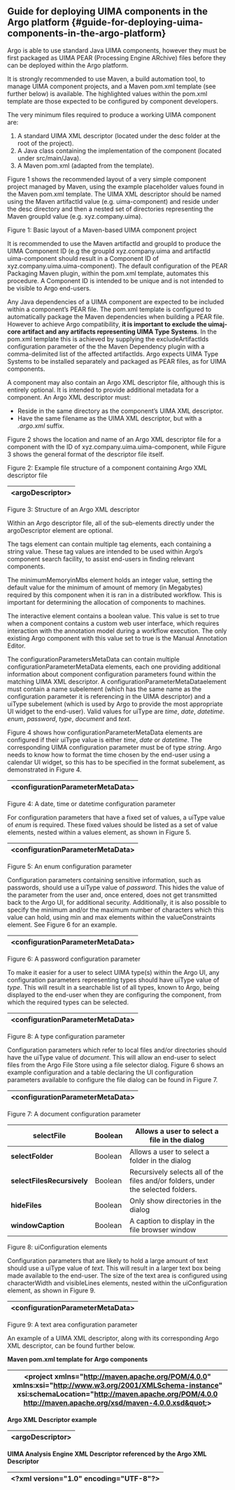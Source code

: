 ## Guide for deploying UIMA components in the Argo platform {#guide-for-deploying-uima-components-in-the-argo-platform}

Argo is able to use standard Java UIMA components, however they must be first packaged as UIMA PEAR (Processing Engine ARchive) files before they can be deployed within the Argo platform.

It is strongly recommended to use Maven, a build automation tool, to manage UIMA component projects, and a Maven pom.xml template (see further below) is available. The highlighted values within the pom.xml template are those expected to be configured by component developers.

The very minimum files required to produce a working UIMA component are:

1.  A standard UIMA XML descriptor (located under the desc folder at the root of the project).
2.  A Java class containing the implementation of the component (located under src/main/Java).
3.  A Maven pom.xml (adapted from the template).

Figure 1 shows the recommended layout of a very simple component project managed by Maven, using the example placeholder values found in the Maven pom.xml template. The UIMA XML descriptor should be named using the Maven artifactId value (e.g. uima-component) and reside under the desc directory and then a nested set of directories representing the Maven groupId value (e.g. xyz.company.uima).

Figure 1: Basic layout of a Maven-based UIMA component project

It is recommended to use the Maven artifactId and groupId to produce the UIMA Component ID (e.g the groupId xyz.company.uima and artifactId uima-component should result in a Component ID of xyz.company.uima.uima-component). The default configuration of the PEAR Packaging Maven plugin, within the pom.xml template, automates this procedure. A Component ID is intended to be unique and is not intended to be visible to Argo end-users.

Any Java dependencies of a UIMA component are expected to be included within a component’s PEAR file. The pom.xml template is configured to automatically package the Maven dependencies when building a PEAR file. However to achieve Argo compatibility, **it is important to exclude the uimaj-core artifact and any artifacts representing UIMA Type Systems**. In the pom.xml template this is achieved by supplying the excludeArtifactIds configuration parameter of the the Maven Dependency plugin with a comma-delimited list of the affected artifactIds. Argo expects UIMA Type Systems to be installed separately and packaged as PEAR files, as for UIMA components.

A component may also contain an Argo XML descriptor file, although this is entirely optional. It is intended to provide additional metadata for a component. An Argo XML descriptor must:

*   Reside in the same directory as the component’s UIMA XML descriptor.
*   Have the same filename as the UIMA XML descriptor, but with a _.argo.xml_ suffix.

Figure 2 shows the location and name of an Argo XML descriptor file for a component with the ID of xyz.company.uima.uima-component, while Figure 3 shows the general format of the descriptor file itself.

Figure 2: Example file structure of a component containing Argo XML descriptor file

| &lt;argoDescriptor&gt; |
| --- |

Figure 3: Structure of an Argo XML descriptor

Within an Argo descriptor file, all of the sub-elements directly under the argoDescriptor element are optional.

The tags element can contain multiple tag elements, each containing a string value. These tag values are intended to be used within Argo’s component search facility, to assist end-users in finding relevant components.

The minimumMemoryinMbs element holds an integer value, setting the default value for the minimum of amount of memory (in Megabytes) required by this component when it is ran in a distributed workflow. This is important for determining the allocation of components to machines.

The interactive element contains a boolean value. This value is set to true when a component contains a custom web user interface, which requires interaction with the annotation model during a workflow execution. The only existing Argo component with this value set to true is the Manual Annotation Editor.

The configurationParametersMetaData can contain multiple configurationParameterMetaData elements, each one providing additional information about component configuration parameters found within the matching UIMA XML descriptor. A configurationParameterMetaDataelement must contain a name subelement (which has the same name as the configuration parameter it is referencing in the UIMA descriptor) and a uiType subelement (which is used by Argo to provide the most appropriate UI widget to the end-user). Valid values for uiType are _time_, _date_, _datetime_. _enum_, _password_, _type_, _document_ and _text_.

Figure 4 shows how configurationParameterMetaData elements are configured if their uiType value is either _time_, _date_ or _datetime_. The corresponding UIMA configuration parameter must be of type _string_. Argo needs to know how to format the time chosen by the end-user using a calendar UI widget, so this has to be specified in the format subelement, as demonstrated in Figure 4.

| &lt;configurationParameterMetaData&gt; |
| --- |

Figure 4: A date, time or datetime configuration parameter

For configuration parameters that have a fixed set of values, a uiType value of _enum_ is required. These fixed values should be listed as a set of value elements, nested within a values element, as shown in Figure 5.

| &lt;configurationParameterMetaData&gt; |
| --- |

Figure 5: An enum configuration parameter

Configuration parameters containing sensitive information, such as passwords, should use a uiType value of _password_. This hides the value of the parameter from the user and, once entered, does not get transmitted back to the Argo UI, for additional security. Additionally, it is also possible to specify the minimum and/or the maximum number of characters which this value can hold, using min and max elements within the valueConstraints element. See Figure 6 for an example.

| &lt;configurationParameterMetaData&gt; |
| --- |

Figure 6: A password configuration parameter

To make it easier for a user to select UIMA type(s) within the Argo UI, any configuration parameters representing types should have uiType value of _type_. This will result in a searchable list of all types, known to Argo, being displayed to the end-user when they are configuring the component, from which the required types can be selected.

| &lt;configurationParameterMetaData&gt; |
| --- |

Figure 8: A type configuration parameter

Configuration parameters which refer to local files and/or directories should have the uiType value of _document_. This will allow an end-user to select files from the Argo File Store using a file selector dialog. Figure 6 shows an example configuration and a table declaring the UI configuration parameters available to configure the file dialog can be found in Figure 7.

| &lt;configurationParameterMetaData&gt; |
| --- |

Figure 7: A document configuration parameter

| **selectFile** | Boolean | Allows a user to select a file in the dialog |
| --- | --- | --- |
| **selectFolder** | Boolean | Allows a user to select a folder in the dialog |
| **selectFilesRecursively** | Boolean | Recursively selects all of the files and/or folders, under the selected folders. |
| **hideFiles** | Boolean | Only show directories in the dialog |
| **windowCaption** | Boolean | A caption to display in the file browser window |

Figure 8: uiConfiguration elements

Configuration parameters that are likely to hold a large amount of text should use a uiType value of _text_. This will result in a larger text box being made available to the end-user. The size of the text area is configured using characterWidth and visibleLines elements, nested within the uiConfiguration element, as shown in Figure 9.

| &lt;configurationParameterMetaData&gt; |
| --- |

Figure 9: A text area configuration parameter

An example of a UIMA XML descriptor, along with its corresponding Argo XML descriptor, can be found further below.

**Maven pom.xml template for Argo components**

| &lt;project xmlns=&quot;http://maven.apache.org/POM/4.0.0&quot; xmlns:xsi=&quot;http://www.w3.org/2001/XMLSchema-instance&quot; xsi:schemaLocation=&quot;http://maven.apache.org/POM/4.0.0 http://maven.apache.org/xsd/maven-4.0.0.xsd&quot;&gt; |
| --- |

**Argo XML Descriptor example**

| &lt;argoDescriptor&gt; |
| --- |

**UIMA Analysis Engine XML Descriptor referenced by the Argo XML Descriptor**

| &lt;?xml version=&quot;1.0&quot; encoding=&quot;UTF-8&quot;?&gt; |
| --- |